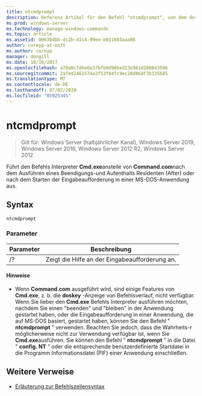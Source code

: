 ```yaml
---
title: ntcmdprompt
description: Referenz Artikel für den Befehl "ntcmdprompt", von dem der Befehls Interpreter **Cmd.exe**anstelle von " **Command.com**" ausgeführt wird, nachdem eine Beendigungs-und Ruhezustand (After) oder nach dem Starten der Eingabeaufforderung in einer MS-DOS-Anwendung ausgeführt wurde.
ms.prod: windows-server
ms.technology: manage-windows-commands
ms.topic: article
ms.assetid: 0063bdbb-dc2b-41c4-99ee-b011603aaa86
author: coreyp-at-msft
ms.author: coreyp
manager: dongill
ms.date: 10/16/2017
ms.openlocfilehash: a70a8cfdbe6e37bfb8d90bed23e961d100843506
ms.sourcegitcommit: 2afed2461574a3f53f84fc9ec28d86df3b335685
ms.translationtype: MT
ms.contentlocale: de-DE
ms.lasthandoff: 07/02/2020
ms.locfileid: "85925345"
---
```

# <a name="ntcmdprompt"></a>ntcmdprompt

> Gilt für: Windows Server (halbjährlicher Kanal), Windows Server 2019, Windows Server 2016, Windows Server 2012 R2, Windows Server 2012

Führt den Befehls Interpreter **Cmd.exe**anstelle von **Command.com**nach dem Ausführen eines Beendigungs-und Aufenthalts Residenten (After) oder nach dem Starten der Eingabeaufforderung in einer MS-DOS-Anwendung aus.

## <a name="syntax"></a>Syntax

```
ntcmdprompt
```

### <a name="parameters"></a>Parameter

| Parameter | Beschreibung |
| --------- | ----------- |
| /? | Zeigt die Hilfe an der Eingabeaufforderung an. |

#### <a name="remarks"></a>Hinweise

- Wenn **Command.com** ausgeführt wird, sind einige Features von **Cmd.exe**, z. b. die **doskey** -Anzeige von Befehlsverlauf, nicht verfügbar. Wenn Sie lieber den **Cmd.exe** Befehls Interpreter ausführen möchten, nachdem Sie einen "beenden" und "bleiben" in der Anwendung gestartet haben, oder die Eingabeaufforderung in einer Anwendung, die auf MS-DOS basiert, gestartet haben, können Sie den Befehl " **ntcmdprompt** " verwenden. Beachten Sie jedoch, dass die Wahrheits-r möglicherweise nicht zur Verwendung verfügbar ist, wenn Sie **Cmd.exe**ausführen. Sie können den Befehl " **ntcmdprompt** " in die Datei " **config. NT** " oder die entsprechende benutzerdefinierte Startdatei in die Programm Informationsdatei (PIF) einer Anwendung einschließen.

## <a name="additional-references"></a>Weitere Verweise

- [Erläuterung zur Befehlszeilensyntax](command-line-syntax-key.md)
